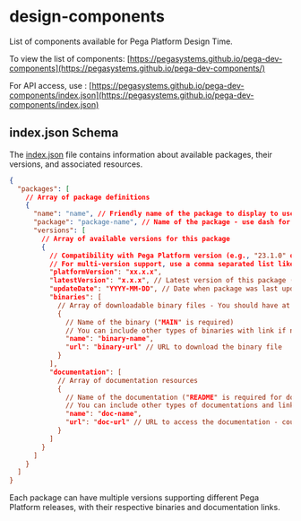 # design-components

List of components available for Pega Platform Design Time.

To view the list of components: [https://pegasystems.github.io/pega-dev-components](https://pegasystems.github.io/pega-dev-components/)

For API access, use : [https://pegasystems.github.io/pega-dev-components/index.json](https://pegasystems.github.io/pega-dev-components/index.json)

## index.json Schema

The [index.json](https://github.com/pegasystems/pega-dev-components/index.json) file contains information about available packages, their versions, and associated resources.

```json
{
  "packages": [
    // Array of package definitions
    {
      "name": "name", // Friendly name of the package to display to user
      "package": "package-name", // Name of the package - use dash for word separation - all lowercase (e.g., "blueprint-import")
      "versions": [
        // Array of available versions for this package
        {
          // Compatibility with Pega Platform version (e.g., "23.1.0" or "23.1")
          // For multi-version support, use a comma separated list like "8.8,23.1,...
          "platformVersion": "xx.x.x",
          "latestVersion": "x.x.x", // Latest version of this package (e.g., "1.0.1")
          "updateDate": "YYYY-MM-DD", // Date when package was last updated
          "binaries": [
            // Array of downloadable binary files - You should have at least one entry in the array
            {
              // Name of the binary ("MAIN" is required)
              // You can include other types of binaries with link if needed
              "name": "binary-name",
              "url": "binary-url" // URL to download the binary file
            }
          ],
          "documentation": [
            // Array of documentation resources
            {
              // Name of the documentation ("README" is required for documentation)
              // You can include other types of documentations and link if needed
              "name": "doc-name",
              "url": "doc-url" // URL to access the documentation - could be from this repo or from a different domain
            }
          ]
        }
      ]
    }
  ]
}
```

Each package can have multiple versions supporting different Pega Platform releases, with their respective binaries and documentation links.
